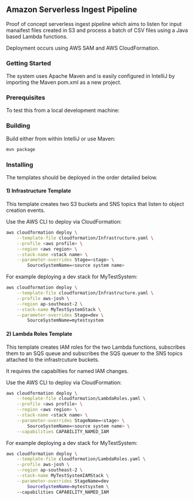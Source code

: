 ## Amazon Serverless Ingest Pipeline

Proof of concept serverless ingest pipeline which aims to listen for input manaifest files created in S3 and process a batch of CSV files using a Java based Lambda functions.

Deployment occurs using AWS SAM and AWS CloudFormation.

### Getting Started

The system uses Apache Maven and is easily configured in IntelliJ by importing the Maven pom.xml as a new project.

### Prerequisites

To test this from a local development machine:

<!--* Create or identify an S3 bucket in your account to upload Lambda code to
* Create an IAM user and add to a group
* Configure a local named profile in the AWS CLI
* Grant the group IAM permissions for:
    * S3 write to the bucket
    * Kinesis
    * SNS
    * Lambda
    * CloudWatch
    * Creation of IAM roles-->

### Building

Build either from within IntelliJ or use Maven:

```bash
mvn package
```

### Installing

The templates should be deployed in the order detailed below.

#### 1) Infrastructure Template

This template creates two S3 buckets and SNS topics that listen to object creation events.

Use the AWS CLI to deploy via CloudFormation:

```bash
aws cloudformation deploy \
    --template-file cloudformation/Infrastructure.yaml \
    --profile <aws profile> \
    --region <aws region> \
    --stack-name <stack name> \
    --parameter-overrides Stage=<stage> \
    	SourceSystemName=<source system name>
```

For example deploying a dev stack for MyTestSystem:

```bash
aws cloudformation deploy \
    --template-file cloudformation/Infrastructure.yaml \
    --profile aws-josh \
    --region ap-southeast-2 \
    --stack-name MyTestSystemStack \
    --parameter-overrides Stage=dev \
    	SourceSystemName=mytestsystem
```

#### 2) Lambda Roles Template

This template creates IAM roles for the two Lambda functions, subscribes them to an SQS queue and subscribes the SQS queuer to the SNS topics attached to the infrastrcuture buckets.

It requires the capabilties for named IAM changes.

Use the AWS CLI to deploy via CloudFormation:

```bash
aws cloudformation deploy \
	--template-file cloudformation/LambdaRoles.yaml \
	--profile <aws profile> \
	--region <aws region> \
	--stack-name <stack name> \
	--parameter-overrides StageName=<stage> \
		SourceSystemName=<source system name> \
	--capabilities CAPABILITY_NAMED_IAM
```

For example deploying a dev stack for MyTestSystem:

```bash
aws cloudformation deploy \
	--template-file cloudformation/LambdaRoles.yaml \
	--profile aws-josh \
	--region ap-southeast-2 \
	--stack-name MyTestSystemIAMStack \
	--parameter-overrides StageName=dev 
		SourceSystemName=mytestsystem \
	--capabilities CAPABILITY_NAMED_IAM
```
